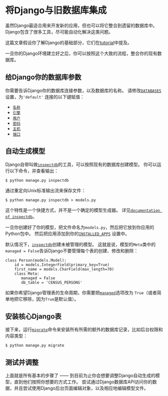 # 将Django与旧数据库集成

虽然Django最适合用来开发新的应用，但也可以将它整合到遗留的数据库中。 Django包含了很多工具，尽可能自动化解决这类问题。

这篇文章假设你了解Django的基础部分，它们在[tutorial](https://yiyibooks.cn/__trs__/xx/Django_1.11.6/intro/tutorial01.html)中提及。

一旦你的Django环境建立好之后，你可以按照这个大致的流程，整合你的现有数据库。



## 给Django你的数据库参数

你需要告诉Django你的数据库连接参数，以及数据库的名称。 请修改[`DATABASES`](https://yiyibooks.cn/__trs__/xx/Django_1.11.6/ref/settings.html#std:setting-DATABASES)设置，为`'default'` 连接的以下键赋值：

- [`名称`](https://yiyibooks.cn/__trs__/xx/Django_1.11.6/ref/settings.html#std:setting-NAME)
- [`引擎`](https://yiyibooks.cn/__trs__/xx/Django_1.11.6/ref/settings.html#std:setting-DATABASE-ENGINE)
- [`用户`](https://yiyibooks.cn/__trs__/xx/Django_1.11.6/ref/settings.html#std:setting-USER)
- [`密码`](https://yiyibooks.cn/__trs__/xx/Django_1.11.6/ref/settings.html#std:setting-PASSWORD)
- [`主机`](https://yiyibooks.cn/__trs__/xx/Django_1.11.6/ref/settings.html#std:setting-HOST)
- [`端口`](https://yiyibooks.cn/__trs__/xx/Django_1.11.6/ref/settings.html#std:setting-PORT)



## 自动生成模型

Django自带叫做[`inspectdb`](https://yiyibooks.cn/__trs__/xx/Django_1.11.6/ref/django-admin.html#django-admin-inspectdb)的工具，可以按照现有的数据库创建模型。 你可以运行以下命令，并查看输出：

```
$ python manage.py inspectdb
```

通过重定向Unix标准输出流来保存文件：

```
$ python manage.py inspectdb > models.py
```

这个特性是一个快捷方式，并不是一个确定的模型生成器。 详见[`documentation of inspectdb`](https://yiyibooks.cn/__trs__/xx/Django_1.11.6/ref/django-admin.html#django-admin-inspectdb)。

一旦你创建好了你的模型，把文件命名为`models.py`，然后把它放到你应用的Python包中。 然后把应用添加到你的[`INSTALLED_APPS`](https://yiyibooks.cn/__trs__/xx/Django_1.11.6/ref/settings.html#std:setting-INSTALLED_APPS) 设置中。

默认情况下，[`inspectdb`](https://yiyibooks.cn/__trs__/xx/Django_1.11.6/ref/django-admin.html#django-admin-inspectdb)创建未被管理的模型。 这就是说，模型的`Meta`类中的`managed = False`告诉Django不要管理每个表的创建、修改和删除：

```
class Person(models.Model):
    id = models.IntegerField(primary_key=True)
    first_name = models.CharField(max_length=70)
    class Meta:
       managed = False
       db_table = 'CENSUS_PERSONS'
```

如果你希望Django管理表的生命周期，你需要把[`managed`](https://yiyibooks.cn/__trs__/xx/Django_1.11.6/ref/models/options.html#django.db.models.Options.managed)选项改为 `True`（或者简单地把它移除，因为`True`是默认值）。



## 安装核心Django表

接下来，运行[`migrate`](https://yiyibooks.cn/__trs__/xx/Django_1.11.6/ref/django-admin.html#django-admin-migrate)命令来安装所有所需的额外的数据库记录，比如后台权限和内容类型：

```
$ python manage.py migrate
```



## 测试并调整

上面就是所有基本的步骤了 —— 到目前为止你会想要调整Django自动生成的模型，直到他们按照你想要的方式工作。 尝试通过Django数据库API访问你的数据，并且尝试使用Django后台页面编辑对象，以及相应地编辑模型文件。
